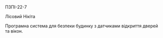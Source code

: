ПЗПІ-22-7

Лісовий Нікіта

Програмна система для безпеки будинку з датчиками відкриття дверей та вікон.

